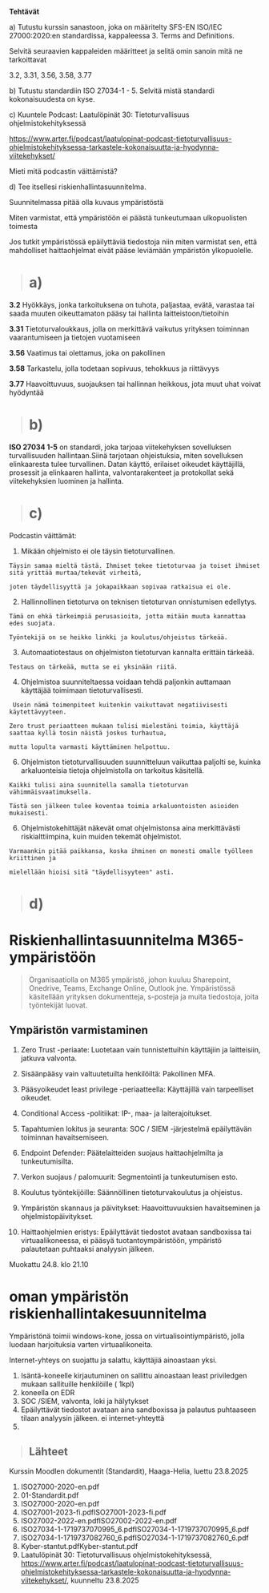 **Tehtävät**

a) Tutustu kurssin sanastoon, joka on määritelty SFS-EN ISO/IEC 27000:2020:en standardissa, kappaleessa 3. Terms and Definitions.

Selvitä seuraavien kappaleiden määritteet ja selitä omin sanoin mitä ne tarkoittavat 

3.2, 3.31, 3.56, 3.58, 3.77

b) Tutustu standardiin ISO 27034-1 - 5. Selvitä mistä standardi kokonaisuudesta on kyse.

c) Kuuntele Podcast: Laatulöpinät 30: Tietoturvallisuus ohjelmistokehityksessä

 https://www.arter.fi/podcast/laatulopinat-podcast-tietoturvallisuus-ohjelmistokehityksessa-tarkastele-kokonaisuutta-ja-hyodynna-viitekehykset/
 
Mieti mitä podcastin väittämistä?

d) Tee itsellesi riskienhallintasuunnitelma.

Suunnitelmassa pitää olla kuvaus ympäristöstä

Miten varmistat, että ympäristöön ei päästä tunkeutumaan ulkopuolisten toimesta

Jos tutkit ympäristössä epäilyttäviä tiedostoja niin miten varmistat sen, että mahdolliset haittaohjelmat eivät pääse leviämään ympäristön ylkopuolelle.



 ># a)

   **3.2**  Hyökkäys, jonka tarkoituksena on tuhota, paljastaa, evätä, varastaa tai saada muuten oikeuttamaton pääsy tai hallinta laitteistoon/tietoihin

   **3.31** Tietoturvaloukkaus, jolla on merkittävä vaikutus yrityksen toiminnan vaarantumiseen ja tietojen vuotamiseen

   **3.56** Vaatimus tai olettamus, joka on pakollinen

   **3.58** Tarkastelu, jolla todetaan sopivuus, tehokkuus ja riittävyys

   **3.77** Haavoittuvuus, suojauksen tai hallinnan heikkous, jota muut uhat voivat hyödyntää
   

 ># b)

  **ISO 27034 1-5** on standardi, joka tarjoaa viitekehyksen sovelluksen turvallisuuden hallintaan.Siinä tarjotaan ohjeistuksia, miten sovelluksen elinkaaresta tulee turvallinen. Datan käyttö, erilaiset oikeudet käyttäjillä, prosessit ja elinkaaren hallinta, valvontarakenteet ja protokollat sekä viitekehyksien luominen ja hallinta.



 ># c)

 Podcastin väittämät:

   1. Mikään ohjelmisto ei ole täysin tietoturvallinen.

    Täysin samaa mieltä tästä. Ihmiset tekee tietoturvaa ja toiset ihmiset sitä yrittää murtaa/tekevät virheitä, 
    
    joten täydellisyyttä ja jokapaikkaan sopivaa ratkaisua ei ole. 
    
   2. Hallinnollinen tietoturva on teknisen tietoturvan onnistumisen edellytys.

    Tämä on ehkä tärkeimpiä perusasioita, jotta mitään muuta kannattaa edes suojata. 
    
    Työntekijä on se heikko linkki ja koulutus/ohjeistus tärkeää. 
    
   3. Automaatiotestaus on ohjelmiston tietoturvan kannalta erittäin tärkeää.

    Testaus on tärkeää, mutta se ei yksinään riitä.
    
   4. Ohjelmistoa suunniteltaessa voidaan tehdä paljonkin auttamaan käyttäjää toimimaan tietoturvallisesti.
     
     Usein nämä toimenpiteet kuitenkin vaikuttavat negatiivisesti käytettävyyteen.

    Zero trust periaatteen mukaan tulisi mielestäni toimia, käyttäjä saattaa kyllä tosin näistä joskus turhautua, 
    
    mutta lopulta varmasti käyttäminen helpottuu. 
    
   6. Ohjelmiston tietoturvallisuuden suunnitteluun vaikuttaa paljolti se, kuinka arkaluonteisia tietoja ohjelmistolla on tarkoitus käsitellä.

    Kaikki tulisi aina suunnitella samalla tietoturvan vähimmäisvaatimuksella. 
    
    Tästä sen jälkeen tulee koventaa toimia arkaluontoisten asioiden mukaisesti.
    
   6. Ohjelmistokehittäjät näkevät omat ohjelmistonsa aina merkittävästi riskialttiimpina, kuin muiden tekemät ohjelmistot.

    Varmaankin pitää paikkansa, koska ihminen on monesti omalle työlleen kriittinen ja 
    
    mielellään hioisi sitä "täydellisyyteen" asti. 

    
    

 ># d)

 # Riskienhallintasuunnitelma M365-ympäristöön

 >Organisaatiolla on M365 ympäristö, johon kuuluu Sharepoint, Onedrive, Teams, Exchange Online, Outlook jne.
 Ympäristössä käsitellään yrityksen dokumentteja, s-posteja ja muita tiedostoja, joita työntekijät luovat.

## Ympäristön varmistaminen

1. Zero Trust -periaate: Luotetaan vain tunnistettuihin käyttäjiin ja laitteisiin, jatkuva valvonta.

2. Sisäänpääsy vain valtuutetuilta henkilöiltä: Pakollinen MFA.

3. Pääsyoikeudet least privilege -periaatteella: Käyttäjillä vain tarpeelliset oikeudet.

4. Conditional Access -politiikat: IP-, maa- ja laiterajoitukset.

5. Tapahtumien lokitus ja seuranta: SOC / SIEM -järjestelmä epäilyttävän toiminnan havaitsemiseen.

6. Endpoint Defender: Päätelaitteiden suojaus haittaohjelmilta ja tunkeutumisilta.

7. Verkon suojaus / palomuurit: Segmentointi ja tunkeutumisen esto.

8. Koulutus työntekijöille: Säännöllinen tietoturvakoulutus ja ohjeistus.

9. Ympäristön skannaus ja päivitykset: Haavoittuvuuksien havaitseminen ja ohjelmistopäivitykset.

10. Haittaohjelmien eristys: Epäilyttävät tiedostot avataan sandboxissa tai virtuaalikoneessa, ei pääsyä tuotantoympäristöön, ympäristö palautetaan puhtaaksi analyysin jälkeen.

Muokattu 24.8. klo 21.10

# oman ympäristön riskienhallintakesuunnitelma

Ympäristönä toimii windows-kone, jossa on virtualisointiympäristö, jolla luodaan harjoituksia varten virtuaalikoneita.

Internet-yhteys on suojattu ja salattu, käyttäjiä ainoastaan yksi.

 1. Isäntä-koneelle kirjautuminen on sallittu ainoastaan least priviledgen mukaan sallituille henkilöille ( 1kpl)
 2. koneella on EDR
 3. SOC /SIEM, valvonta, loki ja hälytykset
 4. Epäilyttävät tiedostot avataan aina sandboxissa ja palautus puhtaaseen tilaan analyysin jälkeen. ei internet-yhteyttä 
 5. 



  >## Lähteet

Kurssin Moodlen dokumentit (Standardit), Haaga-Helia, luettu 23.8.2025
  1. ISO27000-2020-en.pdf
  2. 01-Standardit.pdf
  3. ISO27000-2020-en.pdf
  4. ISO27001-2023-fi.pdfISO27001-2023-fi.pdf
  5. ISO27002-2022-en.pdfISO27002-2022-en.pdf
  6. ISO27034-1-1719737070995_6.pdfISO27034-1-1719737070995_6.pdf
  7. ISO27034-1-1719737082760_6.pdfISO27034-1-1719737082760_6.pdf
  8. Kyber-stantut.pdfKyber-stantut.pdf
  9. Laatulöpinät 30: Tietoturvallisuus ohjelmistokehityksessä, https://www.arter.fi/podcast/laatulopinat-podcast-tietoturvallisuus-ohjelmistokehityksessa-tarkastele-kokonaisuutta-ja-hyodynna-viitekehykset/, kuunneltu 23.8.2025


